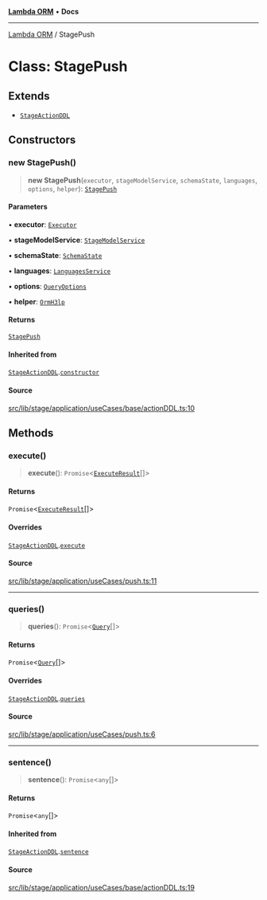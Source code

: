 [**Lambda ORM**](../README.md) • **Docs**

***

[Lambda ORM](../README.md) / StagePush

# Class: StagePush

## Extends

- [`StageActionDDL`](StageActionDDL.md)

## Constructors

### new StagePush()

> **new StagePush**(`executor`, `stageModelService`, `schemaState`, `languages`, `options`, `helper`): [`StagePush`](StagePush.md)

#### Parameters

• **executor**: [`Executor`](../interfaces/Executor.md)

• **stageModelService**: [`StageModelService`](StageModelService.md)

• **schemaState**: [`SchemaState`](SchemaState.md)

• **languages**: [`LanguagesService`](LanguagesService.md)

• **options**: [`QueryOptions`](../interfaces/QueryOptions.md)

• **helper**: [`OrmH3lp`](OrmH3lp.md)

#### Returns

[`StagePush`](StagePush.md)

#### Inherited from

[`StageActionDDL`](StageActionDDL.md).[`constructor`](StageActionDDL.md#constructors)

#### Source

[src/lib/stage/application/useCases/base/actionDDL.ts:10](https://github.com/lambda-orm/lambdaorm/blob/46e86d864b5f4223fb0b1052cc3ab701d4af5a21/src/lib/stage/application/useCases/base/actionDDL.ts#L10)

## Methods

### execute()

> **execute**(): `Promise`\<[`ExecuteResult`](../interfaces/ExecuteResult.md)[]\>

#### Returns

`Promise`\<[`ExecuteResult`](../interfaces/ExecuteResult.md)[]\>

#### Overrides

[`StageActionDDL`](StageActionDDL.md).[`execute`](StageActionDDL.md#execute)

#### Source

[src/lib/stage/application/useCases/push.ts:11](https://github.com/lambda-orm/lambdaorm/blob/46e86d864b5f4223fb0b1052cc3ab701d4af5a21/src/lib/stage/application/useCases/push.ts#L11)

***

### queries()

> **queries**(): `Promise`\<[`Query`](Query.md)[]\>

#### Returns

`Promise`\<[`Query`](Query.md)[]\>

#### Overrides

[`StageActionDDL`](StageActionDDL.md).[`queries`](StageActionDDL.md#queries)

#### Source

[src/lib/stage/application/useCases/push.ts:6](https://github.com/lambda-orm/lambdaorm/blob/46e86d864b5f4223fb0b1052cc3ab701d4af5a21/src/lib/stage/application/useCases/push.ts#L6)

***

### sentence()

> **sentence**(): `Promise`\<`any`[]\>

#### Returns

`Promise`\<`any`[]\>

#### Inherited from

[`StageActionDDL`](StageActionDDL.md).[`sentence`](StageActionDDL.md#sentence)

#### Source

[src/lib/stage/application/useCases/base/actionDDL.ts:19](https://github.com/lambda-orm/lambdaorm/blob/46e86d864b5f4223fb0b1052cc3ab701d4af5a21/src/lib/stage/application/useCases/base/actionDDL.ts#L19)

